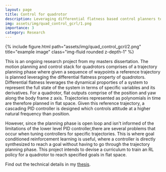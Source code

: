 ```yaml
---
layout: page
title: Control for quadrotor
description: Leveraging differential flatness based control planners to learn  goal conditioned control policies for a quadrotor via reinforcement learning
img: assets/img/quad_control_gcrl/1.png
importance: 3
category: Research
---
```



<div class="row">
    <div class="col-sm mt-3 mt-md-0">
        {% include figure.html path="assets/img/quad_control_gcrl/2.png" title="example image" class="img-fluid rounded z-depth-1" %}
    </div>
</div>


This is an ongoing research project from my masters dissertation. The motion planning and control stack for quadrotors comprises of a trajectory planning phase
where given a sequence of waypoints a reference trajectory is planned leveraging the differential flatness property of quadrotors. Differential flatness leverages the
dynamical proporties of a system to represent the full state of the system in terms of specific variables and its derivatives. For a quadrotor, flat outputs comprise of the
position and yaw along the body frame z axis. Trajectories represented as polynomials in time are therefore planned in flat space. Given this reference trajectory, a cascading
PID controller is designed which controls attitude at a higher natural frequency than position.

However, since the planning phase is open loop and isn't informed of the limitations of the lower level PID controller,there are several problems that occur when tuning controllers
for specific trajectories. This is where goal conditioned reinforcement learning is useful, where a controller is directly synthesized to reach a goal without having to go through
the trajectory planning phase. This project intends to devise a curriculum to train an RL policy for a quadrotor to reach specified goals in flat space.

Find out the technical details in my [thesis](hgmain/assets/pdf/penn_thesis.pdf).
